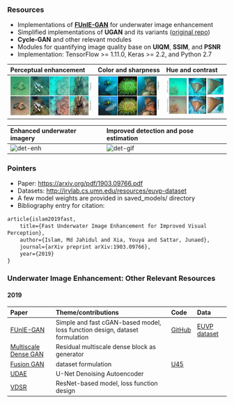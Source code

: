 ### Resources
- Implementations of **[FUnIE-GAN](https://arxiv.org/abs/1903.09766)** for underwater image enhancement
- Simplified implementations of **UGAN** and its variants ([original repo](https://github.com/cameronfabbri/Underwater-Color-Correction))
- **Cycle-GAN** and other relevant modules 
- Modules for quantifying image quality base on **UIQM**, **SSIM**, and **PSNR**
- Implementation: TensorFlow >= 1.11.0, Keras >= 2.2, and Python 2.7
  
| Perceptual enhancement | Color and sharpness   | Hue and contrast   | 
|:--------------------|:--------------------|:--------------------|
| ![det-1a](/data/fig1a.jpg) | ![det-1b](/data/col.jpg) | ![det-1c](/data/con.jpg)     |

| Enhanced underwater imagery | Improved detection and pose estimation  | 
|:--------------------|:--------------------|
| ![det-enh](/data/gif1.gif) | ![det-gif](/data/gif2.gif)     |


### Pointers
- Paper: https://arxiv.org/pdf/1903.09766.pdf
- Datasets: http://irvlab.cs.umn.edu/resources/euvp-dataset
- A few model weights are provided in saved_models/ directory
- Bibliography entry for citation:
```
article{islam2019fast,
    title={Fast Underwater Image Enhancement for Improved Visual Perception},
    author={Islam, Md Jahidul and Xia, Youya and Sattar, Junaed},
    journal={arXiv preprint arXiv:1903.09766},
    year={2019}
}
```

### Underwater Image Enhancement: Other Relevant Resources 
#### 2019
| Paper  | Theme/contributions | Code   | Data |
|:------------------------|:---------------------|:---------------------|:---------------------|
| [FUnIE-GAN](https://arxiv.org/abs/1903.09766)  | Simple and fast cGAN-based model, loss function design, dataset formulation | [GitHub](https://github.com/xahidbuffon/funie-gan) | [EUVP dataset](http://irvlab.cs.umn.edu/resources/euvp-dataset) |
| [Multiscale Dense GAN](https://ieeexplore.ieee.org/abstract/document/8730425)  | Residual multiscale dense block as generator | | |
| [Fusion GAN](https://arxiv.org/pdf/1906.06819.pdf)  | dataset formulation | [U45](https://github.com/IPNUISTlegal/underwater-test-dataset-U45-) |
| [UDAE](https://arxiv.org/abs/1905.09000) | U-Net Denoising Autoencoder |  | | 
| [VDSR](https://ieeexplore.ieee.org/abstract/document/8763933) | ResNet-based model, loss function design  |  | | 


